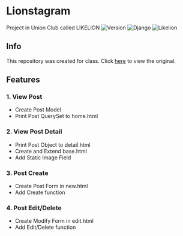 Lionstagram
===
Project in Union Club called LIKELION
![Version](https://img.shields.io/badge/Version-1.0.4-green.svg) ![Django](https://img.shields.io/badge/Python-Django-darkgreen.svg) ![Likelion](https://img.shields.io/badge/Likelion-MJU(Seoul)-informational.svg)

Info
---
This repository was created for class. Click [here](https://github.com/likelionmju/likelionmyongji_lionstagram) to view the original.

Features
---
### 1. View Post
- Create Post Model
- Print Post QuerySet to home.html
### 2. View Post Detail
- Print Post Object to detail.html
- Create and Extend base.html
- Add Static Image Field
### 3. Post Create
- Create Post Form in new.html
- Add Create function
### 4. Post Edit/Delete
- Create Modify Form in edit.html
- Add Edit/Delete function